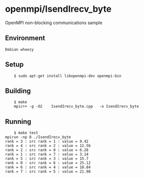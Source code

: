# openmpi/IsendIrecv_byte

OpenMPI non-blocking communications sample


## Environment

	Debian wheezy

## Setup

        $ sudo apt-get install libopenmpi-dev openmpi-bin

## Building

        $ make
        mpic++ -g -O2    IsendIrecv_byte.cpp   -o IsendIrecv_byte

## Running

        $ make test
	mpirun -np 8 ./IsendIrecv_byte
	rank = 3 : src rank = 1 : value = 9.42
	rank = 4 : src rank = 2 : value = 12.56
	rank = 2 : src rank = 0 : value = 6.28
	rank = 1 : src rank = 7 : value = 3.14
	rank = 5 : src rank = 3 : value = 15.7
	rank = 0 : src rank = 6 : value = 25.12
	rank = 6 : src rank = 4 : value = 18.84
	rank = 7 : src rank = 5 : value = 21.98
